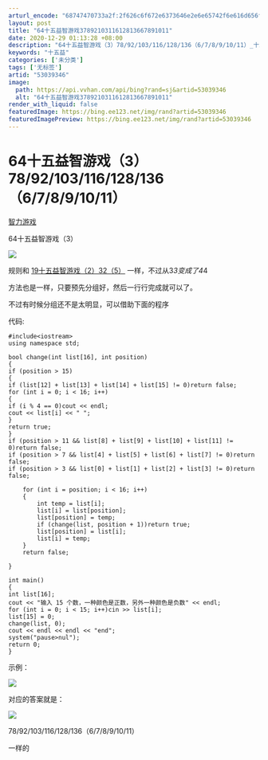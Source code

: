 ```yaml
---
arturl_encode: "68747470733a2f:2f626c6f672e6373646e2e6e65742f6e616d656f666373646e:2f61727469636c652f64657461696c732f3533303339333436"
layout: post
title: "64十五益智游戏3789210311612813667891011"
date: 2020-12-29 01:13:28 +08:00
description: "64十五益智游戏（3）78/92/103/116/128/136（6/7/8/9/10/11）_十五"
keywords: "十五益"
categories: ['未分类']
tags: ['无标签']
artid: "53039346"
image:
  path: https://api.vvhan.com/api/bing?rand=sj&artid=53039346
  alt: "64十五益智游戏3789210311612813667891011"
render_with_liquid: false
featuredImage: https://bing.ee123.net/img/rand?artid=53039346
featuredImagePreview: https://bing.ee123.net/img/rand?artid=53039346
---
```


# 64十五益智游戏（3）78/92/103/116/128/136（6/7/8/9/10/11）

[智力游戏](http://blog.csdn.net/nameofcsdn/article/details/52936796)

64十五益智游戏（3）

![](https://img-blog.csdn.net/20161104212638999)

规则和
[19十五益智游戏（2）32（5）](http://blog.csdn.net/nameofcsdn/article/details/52940449)
一样，不过从3*3变成了4*4

方法也是一样，只要预先分组好，然后一行行完成就可以了。

不过有时候分组还不是太明显，可以借助下面的程序

代码:

```
#include<iostream>
using namespace std;

bool change(int list[16], int position)
{
if (position > 15)
{
if (list[12] + list[13] + list[14] + list[15] != 0)return false;
for (int i = 0; i < 16; i++)
{
if (i % 4 == 0)cout << endl;
cout << list[i] << " ";
}
return true;
}
if (position > 11 && list[8] + list[9] + list[10] + list[11] != 0)return false;
if (position > 7 && list[4] + list[5] + list[6] + list[7] != 0)return false;
if (position > 3 && list[0] + list[1] + list[2] + list[3] != 0)return false;

    for (int i = position; i < 16; i++)
    {
    	int temp = list[i];
    	list[i] = list[position];
    	list[position] = temp;
    	if (change(list, position + 1))return true;
    	list[position] = list[i];
    	list[i] = temp;
    }
    return false;

}

int main()
{
int list[16];
cout << "输入 15 个数，一种颜色是正数，另外一种颜色是负数" << endl;
for (int i = 0; i < 15; i++)cin >> list[i];
list[15] = 0;
change(list, 0);
cout << endl << endl << "end";
system("pause>nul");
return 0;
}
```

示例：

![](https://img-blog.csdn.net/20161104213018767)

对应的答案就是：

![](https://img-blog.csdn.net/20161104213213674)

78/92/103/116/128/136（6/7/8/9/10/11）
  

一样的